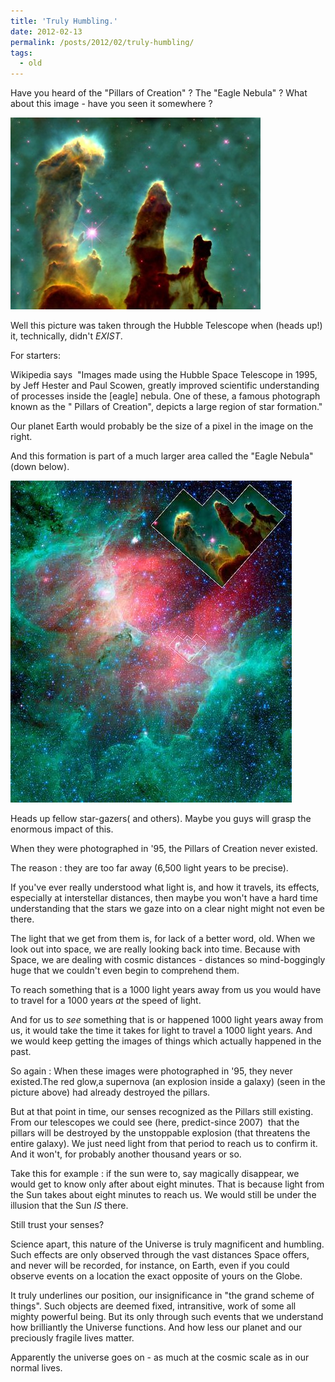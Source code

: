 ```yaml
---
title: 'Truly Humbling.'
date: 2012-02-13
permalink: /posts/2012/02/truly-humbling/
tags:
  - old
---
```

Have you heard of the "Pillars of Creation" ? The "Eagle Nebula" ? What about this image - have you seen it somewhere ?

!["The Pillars of Creation"](/images/2012-02-13/pillars.jpg)

Well this picture was taken through the Hubble Telescope when (heads up!) it, technically, didn't *EXIST*.

For starters:

Wikipedia says  "Images made using the Hubble Space Telescope in 1995, by Jeff Hester and Paul Scowen, greatly improved scientific understanding of processes inside the [eagle] nebula. One of these, a famous photograph known as the " Pillars of Creation", depicts a large region of star formation."

Our planet Earth would probably be the size of a pixel in the image on the right.

And this formation is part of a much larger area called the "Eagle Nebula" (down below).

!["Eagle Nebula"](/images/2012-02-13/eagle.jpg)

Heads up fellow star-gazers( and others). Maybe you guys will grasp the enormous impact of this.

When they were photographed in '95, the Pillars of Creation never existed.

The reason : they are too far away (6,500 light years to be precise).

If you've ever really understood what light is, and how it travels, its effects, especially at interstellar distances, then maybe you won't have a hard time understanding that the stars we gaze into on a clear night might not even be there.

The light that we get from them is, for lack of a better word, old. When we look out into space, we are really looking back into time. Because with Space, we are dealing with cosmic distances - distances so mind-boggingly huge that we couldn't even begin to comprehend them.

To reach something that is a 1000 light years away from us you would have to travel for a 1000 years _at_ the speed of light.

And for us to _see_ something that is or happened 1000 light years away from us, it would take the time it takes for light to travel a 1000 light years. And we would keep getting the images of things which actually happened in the past.

So again : When these images were photographed in '95, they never existed.The red glow,a supernova (an explosion inside a galaxy) (seen in the picture above) had already destroyed the pillars.

But at that point in time, our senses recognized as the Pillars still existing. From our telescopes we could see (here, predict-since 2007)  that the pillars will be destroyed by the unstoppable explosion (that threatens the entire galaxy). We just need light from that period to reach us to confirm it. And it won't, for probably another thousand years or so.

Take this for example : if the sun were to, say magically disappear, we would get to know only after about eight minutes. That is because light from the Sun takes about eight minutes to reach us. We would still be under the illusion that the Sun _IS_ there.

Still trust your senses?

Science apart, this nature of the Universe is truly magnificent and humbling. Such effects are only observed through the vast distances Space offers, and never will be recorded, for instance, on Earth, even if you could observe events on a location the exact opposite of yours on the Globe.

It truly underlines our position, our insignificance in "the grand scheme of things". Such objects are deemed fixed, intransitive, work of some all mighty powerful being. But its only through such events that we understand how brilliantly the Universe functions. And how less our planet and our preciously fragile lives matter.

Apparently the universe goes on - as much at the cosmic scale as in our normal lives.